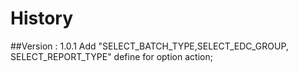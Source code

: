 # History
##Version :  1.0.1
    Add "SELECT_BATCH_TYPE,SELECT_EDC_GROUP, SELECT_REPORT_TYPE" define for option action;
